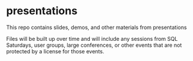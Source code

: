 # presentations
This repo contains slides, demos, and other materials from presentations

Files will be built up over time and will include any sessions from SQL Saturdays, user groups, large conferences, or other events that are not protected by a license for those events.
